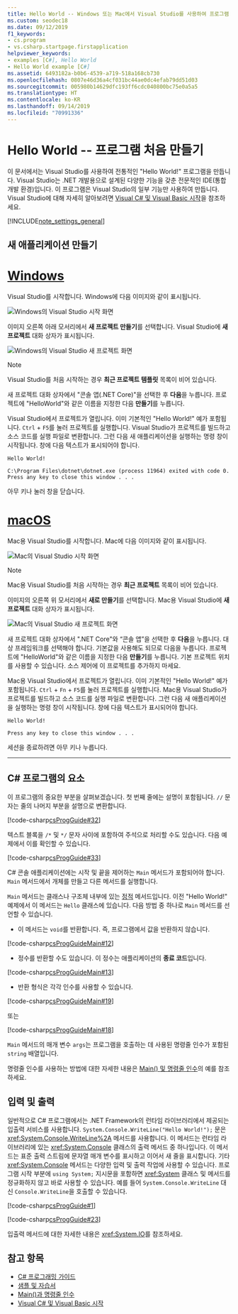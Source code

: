 ```yaml
---
title: Hello World -- Windows 또는 Mac에서 Visual Studio를 사용하여 프로그램 처음 만들기 - C# 프로그래밍 가이드
ms.custom: seodec18
ms.date: 09/12/2019
f1_keywords:
- cs.program
- vs.csharp.startpage.firstapplication
helpviewer_keywords:
- examples [C#], Hello World
- Hello World example [C#]
ms.assetid: 6493182a-b0b6-4539-a719-518a168cb730
ms.openlocfilehash: 0807e46d36a4cf031bc44ae0dc4efab79dd51d03
ms.sourcegitcommit: 005980b14629dfc193ff6cdc040800bc75e0a5a5
ms.translationtype: HT
ms.contentlocale: ko-KR
ms.lasthandoff: 09/14/2019
ms.locfileid: "70991336"
---
```

# <a name="hello-world----your-first-program"></a>Hello World -- 프로그램 처음 만들기

이 문서에서는 Visual Studio를 사용하여 전통적인 "Hello World!" 프로그램을 만듭니다. Visual Studio는 .NET 개발용으로 설계된 다양한 기능을 갖춘 전문적인 IDE(통합 개발 환경)입니다. 이 프로그램은 Visual Studio의 일부 기능만 사용하여 만듭니다. Visual Studio에 대해 자세히 알아보려면 [Visual C# 및 Visual Basic 시작](/visualstudio/ide/getting-started-with-visual-csharp-and-visual-basic)을 참조하세요.

[!INCLUDE[note_settings_general](~/includes/note-settings-general-md.md)]

## <a name="create-a-new-application"></a>새 애플리케이션 만들기

<!-- markdownlint-disable MD025 -->

# <a name="windowstabwindows"></a>[Windows](#tab/windows)

Visual Studio를 시작합니다. Windows에 다음 이미지와 같이 표시됩니다.

![Windows의 Visual Studio 시작 화면](./media/hello-world-your-first-program/visual-studio-windows-start-screen.png)

이미지 오른쪽 아래 모서리에서 **새 프로젝트 만들기**를 선택합니다. Visual Studio에 **새 프로젝트** 대화 상자가 표시됩니다.

![Windows의 Visual Studio 새 프로젝트 화면](./media/hello-world-your-first-program/visual-studio-windows-new-project.png)

> [!NOTE]
> Visual Studio를 처음 시작하는 경우 **최근 프로젝트 템플릿** 목록이 비어 있습니다.

새 프로젝트 대화 상자에서 "콘솔 앱(.NET Core)"을 선택한 후 **다음**을 누릅니다. 프로젝트에 "HelloWorld"와 같은 이름을 지정한 다음 **만들기**를 누릅니다.

Visual Studio에서 프로젝트가 열립니다. 이미 기본적인 "Hello World!" 예가 포함됩니다. `Ctrl` + `F5`를 눌러 프로젝트를 실행합니다. Visual Studio가 프로젝트를 빌드하고 소스 코드를 실행 파일로 변환합니다. 그런 다음 새 애플리케이션을 실행하는 명령 창이 시작됩니다. 창에 다음 텍스트가 표시되어야 합니다.

```console
Hello World!

C:\Program Files\dotnet\dotnet.exe (process 11964) exited with code 0.
Press any key to close this window . . .
```

아무 키나 눌러 창을 닫습니다.

# <a name="macostabmacos"></a>[macOS](#tab/macos)

Mac용 Visual Studio를 시작합니다. Mac에 다음 이미지와 같이 표시됩니다.

![Mac의 Visual Studio 시작 화면](./media/hello-world-your-first-program/visual-studio-mac-start-screen.png)

> [!NOTE]
> Mac용 Visual Studio를 처음 시작하는 경우 **최근 프로젝트** 목록이 비어 있습니다.

이미지의 오른쪽 위 모서리에서 **새로 만들기**를 선택합니다. Mac용 Visual Studio에 **새 프로젝트** 대화 상자가 표시됩니다.

![Mac의 Visual Studio 새 프로젝트 화면](./media/hello-world-your-first-program/visual-studio-mac-new-project.png)

새 프로젝트 대화 상자에서 ".NET Core"와 “콘솔 앱”을 선택한 후 **다음**을 누릅니다. 대상 프레임워크를 선택해야 합니다. 기본값을 사용해도 되므로 다음을 누릅니다. 프로젝트에 "HelloWorld"와 같은 이름을 지정한 다음 **만들기**를 누릅니다. 기본 프로젝트 위치를 사용할 수 있습니다. 소스 제어에 이 프로젝트를 추가하지 마세요.

Mac용 Visual Studio에서 프로젝트가 열립니다. 이미 기본적인 "Hello World!" 예가 포함됩니다. `Ctrl` + `Fn` + `F5`를 눌러 프로젝트를 실행합니다. Mac용 Visual Studio가 프로젝트를 빌드하고 소스 코드를 실행 파일로 변환합니다. 그런 다음 새 애플리케이션을 실행하는 명령 창이 시작됩니다. 창에 다음 텍스트가 표시되어야 합니다.

```console
Hello World!

Press any key to close this window . . .
```

세션을 종료하려면 아무 키나 누릅니다.

---

## <a name="elements-of-a-c-program"></a>C# 프로그램의 요소

이 프로그램의 중요한 부분을 살펴보겠습니다. 첫 번째 줄에는 설명이 포함됩니다. `//` 문자는 줄의 나머지 부분을 설명으로 변환합니다.

[!code-csharp[csProgGuide#32](~/samples/snippets/csharp/VS_Snippets_VBCSharp/csProgGuide/CS/progGuide.cs#32)]

텍스트 블록을 `/*` 및 `*/` 문자 사이에 포함하여 주석으로 처리할 수도 있습니다. 다음 예제에서 이를 확인할 수 있습니다.

[!code-csharp[csProgGuide#33](~/samples/snippets/csharp/VS_Snippets_VBCSharp/csProgGuide/CS/progGuide.cs#33)]

C# 콘솔 애플리케이션에는 시작 및 끝을 제어하는 `Main` 메서드가 포함되어야 합니다. `Main` 메서드에서 개체를 만들고 다른 메서드를 실행합니다.

`Main` 메서드는 클래스나 구조체 내부에 있는 [정적](../../language-reference/keywords/static.md) 메서드입니다. 이전 "Hello World!" 예제에서 이 메서드는 `Hello` 클래스에 있습니다. 다음 방법 중 하나로 `Main` 메서드를 선언할 수 있습니다.

- 이 메서드는 `void`를 반환합니다. 즉, 프로그램에서 값을 반환하지 않습니다.

[!code-csharp[csProgGuideMain#12](~/samples/snippets/csharp/VS_Snippets_VBCSharp/csProgGuideMain/CS/Class3.cs#12)]

- 정수를 반환할 수도 있습니다. 이 정수는 애플리케이션의 **종료 코드**입니다.

[!code-csharp[csProgGuideMain#13](~/samples/snippets/csharp/VS_Snippets_VBCSharp/csProgGuideMain/CS/Class3.cs#13)]

- 반환 형식은 각각 인수를 사용할 수 있습니다.

[!code-csharp[csProgGuideMain#19](~/samples/snippets/csharp/VS_Snippets_VBCSharp/csProgGuideMain/CS/Class3.cs#19)]

또는

[!code-csharp[csProgGuideMain#18](~/samples/snippets/csharp/VS_Snippets_VBCSharp/csProgGuideMain/CS/Class3.cs#18)]

`Main` 메서드의 매개 변수 `args`는 프로그램을 호출하는 데 사용된 명령줄 인수가 포함된 `string` 배열입니다.

명령줄 인수를 사용하는 방법에 대한 자세한 내용은 [Main() 및 명령줄 인수](../main-and-command-args/index.md)의 예를 참조하세요.

## <a name="input-and-output"></a>입력 및 출력

일반적으로 C# 프로그램에서는 .NET Framework의 런타임 라이브러리에서 제공되는 입출력 서비스를 사용합니다. `System.Console.WriteLine("Hello World!");` 문은 <xref:System.Console.WriteLine%2A> 메서드를 사용합니다. 이 메서드는 런타임 라이브러리에 있는 <xref:System.Console> 클래스의 출력 메서드 중 하나입니다. 이 메서드는 표준 출력 스트림에 문자열 매개 변수를 표시하고 이어서 새 줄을 표시합니다. 기타 <xref:System.Console> 메서드는 다양한 입력 및 출력 작업에 사용할 수 있습니다. 프로그램 시작 부분에 `using System;` 지시문을 포함하면 <xref:System> 클래스 및 메서드를 정규화하지 않고 바로 사용할 수 있습니다. 예를 들어 `System.Console.WriteLine` 대신 `Console.WriteLine`을 호출할 수 있습니다.

[!code-csharp[csProgGuide#1](~/samples/snippets/csharp/VS_Snippets_VBCSharp/csProgGuide/CS/using.cs#1)]

[!code-csharp[csProgGuide#23](~/samples/snippets/csharp/VS_Snippets_VBCSharp/csProgGuide/CS/progGuide.cs#23)]

입출력 메서드에 대한 자세한 내용은 <xref:System.IO>를 참조하세요.

## <a name="see-also"></a>참고 항목

- [C# 프로그래밍 가이드](../index.md)
- [샘플 및 자습서](../../../samples-and-tutorials/index.md)
- [Main()과 명령줄 인수](../main-and-command-args/index.md)
- [Visual C# 및 Visual Basic 시작](/visualstudio/ide/getting-started-with-visual-csharp-and-visual-basic)
